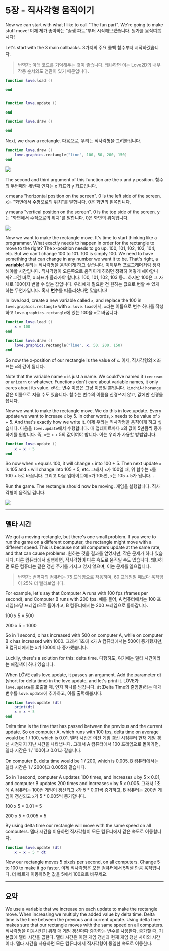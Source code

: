 # 5장 - 직사각형 움직이기

Now we can start with what I like to call "The fun part". We're going to make stuff move!
이제 제가 좋아하는 "꿀잼 파트"부터 시작해보겠습니다. 뭔가를 움직여봅시다!

Let's start with the 3 main callbacks.
3가지의 주요 콜백 함수부터 시작하겠습니다.
> 번역자: 아래 코드를 기억해두는 것이 좋습니다. 왜냐하면 이는 Love2D의 내부 작동 순서와도 연관이 있기 때문입니다.

```lua
function love.load ()

end


function love.update ()

end

function love.draw ()

end
```

Next, we draw a rectangle.
다음으로, 우리는 직사각형을 그려볼겁니다.

```lua
function love.draw ()
	love.graphics.rectangle("line", 100, 50, 200, 150)
end
```

![](/images/book/5/rectangle.png)

The second and third argument of this function are the x and y position.
함수의 두번째와 세번째 인자는 x 좌표와 y 좌표입니다.

x means "horizontal position on the screen". 0 is the left side of the screen.
x는 "화면에서 수평으로의 위치"를 말합니다. 0은 화면의 왼쪽입니다.

y means "vertical position on the screen". 0 is the top side of the screen.
y는 "화면에서 수직으로의 위치"를 말합니다. 0은 화면의 위쪽입니다.

![](/images/book/5/coordinates.png)

Now we want to make the rectangle move. It's time to start thinking like a programmer. What exactly needs to happen in order for the rectangle to move to the right? The x-position needs to go up. 100, 101, 102, 103, 104, etc. But we can't change 100 to 101. 100 is simply 100. We need to have something that can change in any number we want it to be. That's right, a **variable**!
우리는 직사각형을 움직이게 하고 싶습니다. 이제부터 프로그래머처럼 생각해야할 시간입니다. 직사각형이 오른쪽으로 움직이게 하려면 정확히 어떻게 해야합니까? 그건 바로, x 좌표가 올라가야 합니다. 100, 101, 102, 103 등... 하지만 100은 그 자체로 100이지 변할 수 없는 값입니다. 우리에게 필요한 건 원하는 값으로 변할 수 있게 하는 무언가입니다. 혹시 **변수**를 떠올리셨다면 맞습니다!


In love.load, create a new variable called `x`, and replace the 100 in `love.graphics.rectangle` with `x`.
`love.load`에서, `x`라는 이름으로 변수 하나를 작성하고 `love.graphics.rectangle`에 있는 100을 `x`로 바꿉니다.

```lua
function love.load ()
	x = 100	
end

function love.draw ()
	love.graphics.rectangle("line", x, 50, 200, 150)
end
```

So now the x-position of our rectangle is the value of `x`.
이제, 직사각형의 x 좌표는 `x`의 값이 됩니다.

Note that the variable name `x` is just a name. We could've named it `icecream` or `unicorn` or whatever. Functions don't care about variable names, it only cares about its value.
`x`라는 변수 이름은 그냥 이름일 뿐입니다. `kimchi`나 `horange` 같은 이름으로 지을 수도 있습니다. 함수는 변수의 이름을 신경쓰지 않고, 값에만 신경을 씁니다.

Now we want to make the rectangle move. We do this in love.update. Every update we want to increase `x` by 5. In other words, `x` needs to be value of `x` + 5. And that's exactly how we write it.
이제 우리는 직사각형을 움직이게 하고 싶습니다. 다음을 `love.update`에서 수행합니다. 매 업데이트마다 `x`의 값이 5만큼씩 증가하기를 원합니다. 즉, `x`는 `x` + 5의 값이여야 합니다. 이는 우리가 사용할 방법입니다.

```lua
function love.update ()
	x = x + 5
end
```

So now when `x` equals 100, it will change `x` into 100 + 5. Then next update `x` is 105 and `x` will change into 105 + 5, etc.
그래서 `x`가 100일 때, 위 함수는 `x`를 100 + 5로 바꿉니다. 그리고 다음 업데이트에 `x`가 105면, `x`는 105 + 5가 됩니다...

Run the game. The rectangle should now be moving.
게임을 실행합니다. 직사각형이 움직일 겁니다.

![](/images/book/5/rectangle_move.gif)

___

## 델타 시간

We got a moving rectangle, but there's one small problem. If you were to run the game on a different computer, the rectangle might move with a different speed. This is because not all computers update at the same rate, and that can cause problems.
원하는 것을 결과를 얻었지만, 작은 문제가 하나 있습니다. 다른 컴퓨터에서 실행하면, 직사각형이 다른 속도로 움직일 수도 있습니다. 왜냐하면 모든 컴퓨터는 같은 갱신 주기를 가지고 있지 않으며, 이는 문제를 일으킵니다.
> 번역자: 번역자의 컴퓨터는 75 프레임으로 작동하며, 60 프레임일 때보다 움직임이 25% 더 빨라보입니다.

For example, let's say that Computer A runs with 100 fps (frames per second), and Computer B runs with 200 fps.
예를 들어, A 컴퓨터에서는 100 프레임(초당 프레임)으로 돌아가고, B 컴퓨터에서는 200 프레임으로 돌아갑니다.

100 x 5 = 500

200 x 5 = 1000

So in 1 second, x has increased with 500 on computer A, while on computer B x has increased with 1000.
그래서 1초에 x가 A 컴퓨터에서는 500이 증가했지만, B 컴퓨터에서는 x가 1000이나 증가했습니다.

Luckily, there's a solution for this: delta time.
다행히도, 여기에는 델타 시간이라는 해결책이 하나 있습니다.

When LÖVE calls love.update, it passes an argument. Add the parameter dt (short for delta time) in the love.update, and let's print it.
LÖVE가 `love.update`를 호출할 때, 인자 하나를 넘깁니다. `dt`(Delta Time의 줄임말)라는 매개변수를 `love.update`에 추가하고, 이를 출력해봅시다.

```lua
function love.update (dt)
	print(dt)
	x = x + 5
end
```

Delta time is the time that has passed between the previous and the current update. So on computer A, which runs with 100 fps, delta time on average would be 1 / 100, which is 0.01.
델타 시간은 이전 게임 갱신 시점부터 현재 게임 갱신 시점까지 지난 시간을 나타냅니다. 그래서 A 컴퓨터에서 100 프레임으로 돌아가면, 델타 시간은 1 / 100이고 0.01과 같습니다.

On computer B, delta time would be 1 / 200, which is 0.005.
B 컴퓨터에서는 델타 시간은 1 / 200이고 0.005와 같습니다.

So in 1 second, computer A updates 100 times, and increases `x` by 5 x 0.01, and computer B updates 200 times and increases `x` by 5 x 0.005.
그래서 1초에 A 컴퓨터는 100번 게임이 갱신되고 `x`가 5 * 0.01씩 증가하고, B 컴퓨터는 200번 게임이 갱신되고 `x`가 5 * 0.005씩 증가합니다.

100 x 5 * 0.01 = 5

200 x 5 * 0.005 = 5

By using delta time our rectangle will move with the same speed on all computers.
델타 시간을 이용하면 직사각형이 모든 컴퓨터에서 같은 속도로 이동합니다.

```lua
function love.update (dt)
	x = x + 5 * dt
```

Now our rectangle moves 5 pixels per second, on all computers. Change 5 to 100 to make it go faster.
이제 직사각형은 모든 컴퓨터에서 5픽셀 만큼 움직입니다. 더 빠르게 이동하려면 값을 5에서 100으로 바꾸세요.

___

## 요약

We use a variable that we increase on each update to make the rectangle move. When increasing we multiply the added value by delta time. Delta time is the time between the previous and current update. Using delta time makes sure that our rectangle moves with the same speed on all computers.
직사각형을 이동시키기 위해 매 게임 갱신마다 증가하는 변수를 사용한다. 증가할 때, 기본값에 델타 시간을 곱한다. 델타 시간은 이전 게임 갱신과 현재 게임 갱신 사이의 시간이다. 델타 시간을 사용하면 모든 컴퓨터에서 직사각형이 동일한 속도로 이동한다.
